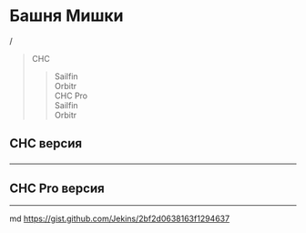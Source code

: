 # Башня Мишки
 /
> CHC<br/>
>> Sailfin<br/>
>> Orbitr<br/>
> CHC Pro<br/>
>> Sailfin<br/>
>> Orbitr<br/>

##  CHC версия
###
---
##  CHC Pro версия
---

md
 https://gist.github.com/Jekins/2bf2d0638163f1294637